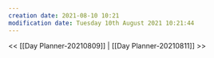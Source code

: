```yaml
---
creation date: 2021-08-10 10:21
modification date: Tuesday 10th August 2021 10:21:44
---
```


<< [[Day Planner-20210809]] | [[Day Planner-20210811]] >>


